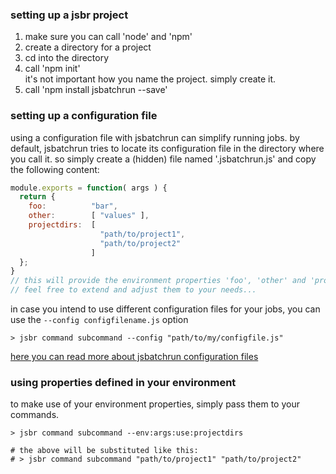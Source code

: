### setting up a jsbr project ###

1. make sure you can call 'node' and 'npm'
2. create a directory for a project
3. cd into the directory
4. call 'npm init'  
   it's not important how you name the project. simply create it.
5. call 'npm install jsbatchrun --save'

### setting up a configuration file ###

using a configuration file with jsbatchrun can simplify running jobs.
by default, jsbatchrun tries to locate its configuration file in the directory where you call it.
so simply create a (hidden) file named '.jsbatchrun.js' and copy the following content:

```javascript
module.exports = function( args ) {
  return {
    foo:          "bar",
    other:        [ "values" ],
    projectdirs:  [
                    "path/to/project1",  
                    "path/to/project2"
                  ]
  };
}
// this will provide the environment properties 'foo', 'other' and 'projectdirs' to all of your jobs.
// feel free to extend and adjust them to your needs...
```
in case you intend to use different configuration files for your jobs, you can use the
<code>--config configfilename.js</code> option

```shell
> jsbr command subcommand --config "path/to/my/configfile.js"
```

[here you can read more about jsbatchrun configuration files](env/env.md)

### using properties defined in your environment ###

to make use of your environment properties, simply pass them to your commands.

```shell
> jsbr command subcommand --env:args:use:projectdirs

# the above will be substituted like this:
# > jsbr command subcommand "path/to/project1" "path/to/project2"
```
